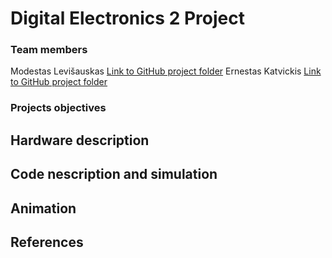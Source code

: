 # Digital Electronics 2 Project
### Team members

Modestas Levišauskas [Link to GitHub project folder](https://github.com/ErnestasKatvickis/Digital-electronics-2/tree/master/Labs)
Ernestas Katvickis [Link to GitHub project folder](https://github.com/ErnestasKatvickis/Digital-electronics-2/tree/master/Labs)

### Projects objectives

## Hardware description

## Code nescription and simulation

## Animation

## References


